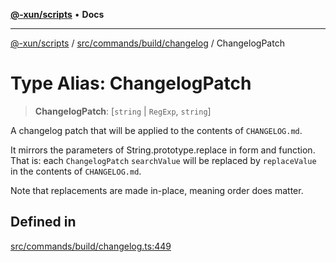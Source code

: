 [**@-xun/scripts**](../../../../../README.md) • **Docs**

***

[@-xun/scripts](../../../../../README.md) / [src/commands/build/changelog](../README.md) / ChangelogPatch

# Type Alias: ChangelogPatch

> **ChangelogPatch**: [`string` \| `RegExp`, `string`]

A changelog patch that will be applied to the contents of `CHANGELOG.md`.

It mirrors the parameters of String.prototype.replace in form and
function. That is: each `ChangelogPatch` `searchValue` will be replaced by
`replaceValue` in the contents of `CHANGELOG.md`.

Note that replacements are made in-place, meaning order does matter.

## Defined in

[src/commands/build/changelog.ts:449](https://github.com/Xunnamius/xscripts/blob/fc291d92ca0fdd07ba7e5cb19471e1a974cabac7/src/commands/build/changelog.ts#L449)
